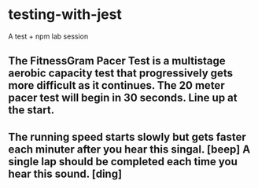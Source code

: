 # testing-with-jest
A test + npm lab session

## The FitnessGram Pacer Test is a multistage aerobic capacity test that progressively gets more difficult as it continues. The 20 meter pacer test will begin in 30 seconds. Line up at the start.

## The running speed starts slowly but gets faster each minuter after you hear this singal. [beep] A single lap should be completed each time you hear this sound. [ding]
